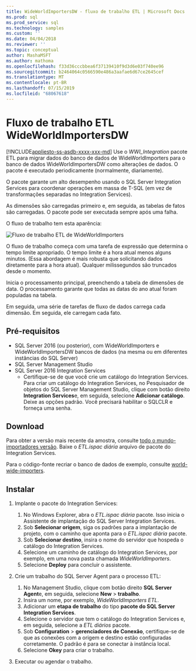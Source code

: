 ```yaml
---
title: WideWorldImportersDW - fluxo de trabalho ETL | Microsoft Docs
ms.prod: sql
ms.prod_service: sql
ms.technology: samples
ms.custom: ''
ms.date: 04/04/2018
ms.reviewer: ''
ms.topic: conceptual
author: MashaMSFT
ms.author: mathoma
ms.openlocfilehash: f33d36cccbbea6f37139410f9d3d6e03f740ee96
ms.sourcegitcommit: b2464064c0566590e486a3aafae6d67ce2645cef
ms.translationtype: MT
ms.contentlocale: pt-BR
ms.lasthandoff: 07/15/2019
ms.locfileid: "68067618"
---
```

# <a name="wideworldimportersdw-etl-workflow"></a>Fluxo de trabalho ETL WideWorldImportersDW
[!INCLUDE[appliesto-ss-asdb-xxxx-xxx-md](../includes/appliesto-ss-asdb-xxxx-xxx-md.md)]
Use o *WWI_Integration* pacote ETL para migrar dados do banco de dados de WideWorldImporters para o banco de dados WideWorldImportersDW como alterações de dados. O pacote é executado periodicamente (normalmente, diariamente).

O pacote garante um alto desempenho usando o SQL Server Integration Services para coordenar operações em massa de T-SQL (em vez de transformações separadas no Integration Services).

As dimensões são carregadas primeiro e, em seguida, as tabelas de fatos são carregadas. O pacote pode ser executada sempre após uma falha.

O fluxo de trabalho tem esta aparência:

 ![Fluxo de trabalho ETL de WideWorldImporters](media/wide-world-importers/wideworldimporters-etl-workflow.png)

O fluxo de trabalho começa com uma tarefa de expressão que determina o tempo limite apropriado. O tempo limite é a hora atual menos alguns minutos. (Essa abordagem é mais robusta que solicitando dados diretamente para a hora atual). Qualquer milissegundos são truncados desde o momento.

Inicia o processamento principal, preenchendo a tabela de dimensões de data. O processamento garante que todas as datas do ano atual foram populadas na tabela.

Em seguida, uma série de tarefas de fluxo de dados carrega cada dimensão. Em seguida, ele carregam cada fato.

## <a name="prerequisites"></a>Pré-requisitos

- SQL Server 2016 (ou posterior), com WideWorldImporters e WideWorldImportersDW bancos de dados (na mesma ou em diferentes instâncias do SQL Server)
- SQL Server Management Studio
- SQL Server 2016 Integration Services
  - Certifique-se de que você crie um catálogo do Integration Services. Para criar um catálogo do Integration Services, no Pesquisador de objetos do SQL Server Management Studio, clique com botão direito **Integration Services**e, em seguida, selecione **Adicionar catálogo**. Deixe as opções padrão. Você precisará habilitar o SQLCLR e forneça uma senha.


## <a name="download"></a>Download

Para obter a versão mais recente da amostra, consulte [todo o mundo-importadores versão](https://go.microsoft.com/fwlink/?LinkID=800630). Baixe o *ETL.ispac diária* arquivo de pacote do Integration Services.

Para o código-fonte recriar o banco de dados de exemplo, consulte [world-wide-importers](https://github.com/Microsoft/sql-server-samples/tree/master/samples/databases/wide-world-importers/wwi-integration-etl).

## <a name="install"></a>Instalar

1. Implante o pacote do Integration Services:
   1. No Windows Explorer, abra o *ETL.ispac diária* pacote. Isso inicia o Assistente de implantação do SQL Server Integration Services.
   2. Sob **Selecionar origem**, siga os padrões para a implantação de projeto, com o caminho que aponta para o *ETL.ispac diária* pacote.
   3. Sob **Selecionar destino**, insira o nome do servidor que hospeda o catálogo do Integration Services.
   4. Selecione um caminho de catálogo do Integration Services, por exemplo, em uma nova pasta chamada *WideWorldImporters*.
   5. Selecione **Deploy** para concluir o assistente.

2. Crie um trabalho do SQL Server Agent para o processo ETL:
   1. No Management Studio, clique com botão direito **SQL Server Agent**e, em seguida, selecione **New** > **trabalho**.
   2. Insira um nome, por exemplo, *WideWorldImporters ETL*.
   3. Adicionar um **etapa de trabalho** do tipo **pacote do SQL Server Integration Services**.
   4. Selecione o servidor que tem o catálogo do Integration Services e, em seguida, selecione a *ETL diários* pacote.
   5. Sob **Configuration** > **gerenciadores de Conexão**, certifique-se de que as conexões com a origem e destino estão configuradas corretamente. O padrão é para se conectar à instância local.
   6. Selecione **Okey** para criar o trabalho.

3. Executar ou agendar o trabalho.
